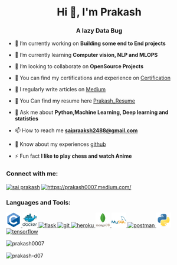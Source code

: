 <h1 align="center">Hi 👋, I'm Prakash</h1>
<h3 align="center">A lazy Data Bug</h3>

- 🔭 I’m currently working on **Building some end to End projects**

- 🌱 I’m currently learning **Computer vision, NLP and MLOPS**

- 👯 I’m looking to collaborate on **OpenSource Projects**

- 📰 You can find my certifications and experience on [Certification](https://drive.google.com/drive/folders/1ElFE9S4VNqlB_nP5JV4AQkRUdk60wa0b?usp=sharing)
 
- 📝 I regularly write articles on [Medium](https://prakash0007.medium.com/)

-  📜 You Can find my resume here [Prakash_Resume]([https://drive.google.com/file/d/1V1iQQzOsdepEoMr7MCLijvtDMcVVaGRX/view?usp=sharing](https://docs.google.com/document/d/1lxW-r1oGQqInAekaCjLQYS6-nAO13isS/edit))

- 💬 Ask me about **Python,Machine Learning, Deep learning and statistics**

- 📫 How to reach me **saipraaksh2488@gmail.com**

- 📄 Know about my experiences [github](github)

- ⚡ Fun fact **I like to play chess and watch Anime**

<h3 align="left">Connect with me:</h3>
<p align="left">
<a href="https://linkedin.com/in/sai prakash" target="blank"><img align="center" src="https://raw.githubusercontent.com/rahuldkjain/github-profile-readme-generator/master/src/images/icons/Social/linked-in-alt.svg" alt="sai prakash" height="30" width="40" /></a>
<a href="https://medium.com/https://prakash0007.medium.com/" target="blank"><img align="center" src="https://raw.githubusercontent.com/rahuldkjain/github-profile-readme-generator/master/src/images/icons/Social/medium.svg" alt="https://prakash0007.medium.com/" height="30" width="40" /></a>
</p>

<h3 align="left">Languages and Tools:</h3>
<p align="left"> <a href="https://www.cprogramming.com/" target="_blank"> <img src="https://raw.githubusercontent.com/devicons/devicon/master/icons/c/c-original.svg" alt="c" width="40" height="40"/> </a> <a href="https://www.docker.com/" target="_blank"> <img src="https://raw.githubusercontent.com/devicons/devicon/master/icons/docker/docker-original-wordmark.svg" alt="docker" width="40" height="40"/> </a> <a href="https://flask.palletsprojects.com/" target="_blank"> <img src="https://www.vectorlogo.zone/logos/pocoo_flask/pocoo_flask-icon.svg" alt="flask" width="40" height="40"/> </a> <a href="https://git-scm.com/" target="_blank"> <img src="https://www.vectorlogo.zone/logos/git-scm/git-scm-icon.svg" alt="git" width="40" height="40"/> </a> <a href="https://heroku.com" target="_blank"> <img src="https://www.vectorlogo.zone/logos/heroku/heroku-icon.svg" alt="heroku" width="40" height="40"/> </a> <a href="https://www.mongodb.com/" target="_blank"> <img src="https://raw.githubusercontent.com/devicons/devicon/master/icons/mongodb/mongodb-original-wordmark.svg" alt="mongodb" width="40" height="40"/> </a> <a href="https://www.mysql.com/" target="_blank"> <img src="https://raw.githubusercontent.com/devicons/devicon/master/icons/mysql/mysql-original-wordmark.svg" alt="mysql" width="40" height="40"/> </a> <a href="https://postman.com" target="_blank"> <img src="https://www.vectorlogo.zone/logos/getpostman/getpostman-icon.svg" alt="postman" width="40" height="40"/> </a> <a href="https://www.python.org" target="_blank"> <img src="https://raw.githubusercontent.com/devicons/devicon/master/icons/python/python-original.svg" alt="python" width="40" height="40"/> </a> <a href="https://www.tensorflow.org" target="_blank"> <img src="https://www.vectorlogo.zone/logos/tensorflow/tensorflow-icon.svg" alt="tensorflow" width="40" height="40"/> </a> </p>

<p><img align="center" src="https://github-readme-stats.vercel.app/api/top-langs?username=prakash0007&show_icons=true&locale=en&layout=compact" alt="prakash0007" /></p>

<p><img align="center" src="https://github-readme-streak-stats.herokuapp.com/?user=prakash-d07&" alt="prakash-d07" /></p>
